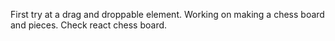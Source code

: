 First try at a drag and droppable element.
Working on making a chess board and pieces.
Check react chess board.